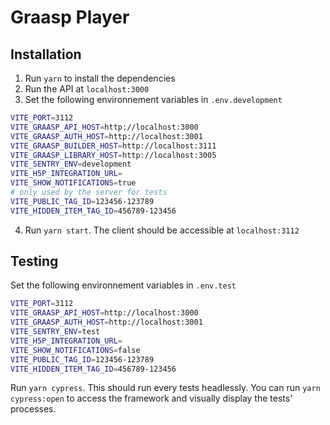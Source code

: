 # Graasp Player

## Installation

1. Run `yarn` to install the dependencies
2. Run the API at `localhost:3000`
3. Set the following environnement variables in `.env.development`

```sh
VITE_PORT=3112
VITE_GRAASP_API_HOST=http://localhost:3000
VITE_GRAASP_AUTH_HOST=http://localhost:3001
VITE_GRAASP_BUILDER_HOST=http://localhost:3111
VITE_GRAASP_LIBRARY_HOST=http://localhost:3005
VITE_SENTRY_ENV=development
VITE_H5P_INTEGRATION_URL=
VITE_SHOW_NOTIFICATIONS=true
# only used by the server for tests
VITE_PUBLIC_TAG_ID=123456-123789
VITE_HIDDEN_ITEM_TAG_ID=456789-123456
```

4. Run `yarn start`. The client should be accessible at `localhost:3112`

## Testing

Set the following environnement variables in `.env.test`

```sh
VITE_PORT=3112
VITE_GRAASP_API_HOST=http://localhost:3000
VITE_GRAASP_AUTH_HOST=http://localhost:3001
VITE_SENTRY_ENV=test
VITE_H5P_INTEGRATION_URL=
VITE_SHOW_NOTIFICATIONS=false
VITE_PUBLIC_TAG_ID=123456-123789
VITE_HIDDEN_ITEM_TAG_ID=456789-123456
```

Run `yarn cypress`. This should run every tests headlessly.
You can run `yarn cypress:open` to access the framework and visually display the tests' processes.
